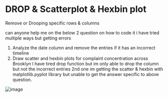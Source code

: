 # DROP & Scatterplot & Hexbin plot
Remove or Drooping specific rows &amp; columns

can anyone help me on the below 2 question on how to code it i have tried multiple ways but getting errors
 1. Analyze the date column and remove the entries if it has an incorrect timeline
 2. Draw scatter and hexbin plots for complaint concentration across Brooklyn
I have tired drop function but im only able to drop the column but not the incorrect entries
2nd one im getting the scatter & hexbin with matplotlib.pyplot library but unable to get the answer specific to above question.

![image](https://user-images.githubusercontent.com/116726422/200009610-eb3f5f00-2abd-41a4-bfe1-8d7462b4cd78.png)
